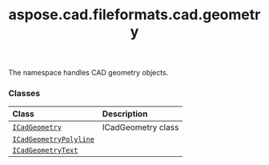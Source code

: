 ﻿---
title: aspose.cad.fileformats.cad.geometry
second_title: Aspose.CAD for Python via .NET API References
description: 
type: docs
weight: 10
url: /python-net/aspose.cad.fileformats.cad.geometry/
is_root: false
---

The namespace handles CAD geometry objects.

### Classes
| Class | Description |
| :- | :- |
| [`ICadGeometry`](/cad/python-net/aspose.cad.fileformats.cad.geometry/icadgeometry) | ICadGeometry class |
| [`ICadGeometryPolyline`](/cad/python-net/aspose.cad.fileformats.cad.geometry/icadgeometrypolyline) |  |
| [`ICadGeometryText`](/cad/python-net/aspose.cad.fileformats.cad.geometry/icadgeometrytext) |  |


